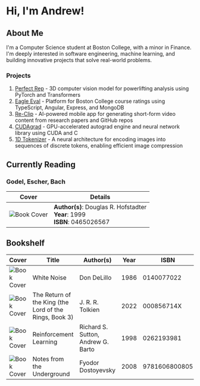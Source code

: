 # Hi, I'm Andrew!

## About Me
I'm a Computer Science student at Boston College, with a minor in Finance. I'm deeply interested in software engineering, machine learning, and building innovative projects that solve real-world problems.

### Projects
1. [Perfect Rep](https://github.com/AndrewBoessen/PerfectRep) - 3D computer vision model for powerlifting analysis using PyTorch and Transformers
2. [Eagle Eval](https://github.com/AndrewBoessen/EagleEval) - Platform for Boston College course ratings using TypeScript, Angular, Express, and MongoDB
3. [Re-Clip](https://github.com/AndrewBoessen/Re-Clip) - AI-powered mobile app for generating short-form video content from research papers and GitHub repos
4. [CUDAgrad](https://github.com/AndrewBoessen/CUDAgrad) - GPU-accelerated autograd engine and neural network library using CUDA and C
5. [1D Tokenizer](https://github.com/AndrewBoessen/simple-1d-tokenizer) - A neural architecture for encoding images into sequences of discrete tokens, enabling efficient image compression
## Currently Reading

### Godel, Escher, Bach

| Cover | Details |
| ----- | ------- |
| ![Book Cover](http://books.google.com/books/content?id=izy9Tg6rmb8C&printsec=frontcover&img=1&zoom=1&source=gbs_api) | **Author(s)**: Douglas R. Hofstadter<br>**Year**: 1999<br>**ISBN**: 0465026567 |

## Bookshelf

| Cover | Title | Author(s) | Year | ISBN |
| ----- | ----- | --------- | ---- | ---- |
| ![Book Cover](http://books.google.com/books/content?id=HHqMEAAAQBAJ&printsec=frontcover&img=1&zoom=5&source=gbs_api) | White Noise | Don DeLillo | 1986 | 0140077022 |
| ![Book Cover](http://books.google.com/books/content?id=1gE5zwEACAAJ&printsec=frontcover&img=1&zoom=5&source=gbs_api) | The Return of the King (the Lord of the Rings, Book 3) | J. R. R. Tolkien | 2022 | 000856714X |
| ![Book Cover](http://books.google.com/books/content?id=CAFR6IBF4xYC&printsec=frontcover&img=1&zoom=5&edge=curl&source=gbs_api) | Reinforcement Learning | Richard S. Sutton, Andrew G. Barto | 1998 | 0262193981 |
| ![Book Cover](http://books.google.com/books/content?id=TQgtzTwETJ4C&printsec=frontcover&img=1&zoom=5&source=gbs_api) | Notes from the Underground | Fyodor Dostoyevsky | 2008 | 9781606800805 |
